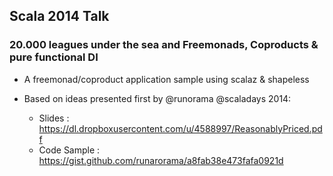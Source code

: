 ## Scala 2014 Talk
### 20.000 leagues under the sea and Freemonads, Coproducts & pure functional DI

- A freemonad/coproduct application sample using scalaz & shapeless

- Based on ideas presented first by @runorama @scaladays 2014:

    * Slides : https://dl.dropboxusercontent.com/u/4588997/ReasonablyPriced.pdf
    * Code Sample : https://gist.github.com/runarorama/a8fab38e473fafa0921d

